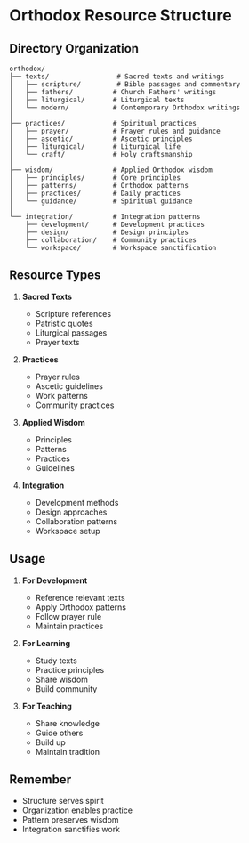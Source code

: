 # Orthodox Resource Structure

## Directory Organization
```
orthodox/
├── texts/                 # Sacred texts and writings
│   ├── scripture/         # Bible passages and commentary
│   ├── fathers/          # Church Fathers' writings
│   ├── liturgical/       # Liturgical texts
│   └── modern/           # Contemporary Orthodox writings
│
├── practices/            # Spiritual practices
│   ├── prayer/           # Prayer rules and guidance
│   ├── ascetic/          # Ascetic principles
│   ├── liturgical/       # Liturgical life
│   └── craft/            # Holy craftsmanship
│
├── wisdom/               # Applied Orthodox wisdom
│   ├── principles/       # Core principles
│   ├── patterns/         # Orthodox patterns
│   ├── practices/        # Daily practices
│   └── guidance/         # Spiritual guidance
│
└── integration/          # Integration patterns
    ├── development/      # Development practices
    ├── design/           # Design principles
    ├── collaboration/    # Community practices
    └── workspace/        # Workspace sanctification
```

## Resource Types

1. **Sacred Texts**
   - Scripture references
   - Patristic quotes
   - Liturgical passages
   - Prayer texts

2. **Practices**
   - Prayer rules
   - Ascetic guidelines
   - Work patterns
   - Community practices

3. **Applied Wisdom**
   - Principles
   - Patterns
   - Practices
   - Guidelines

4. **Integration**
   - Development methods
   - Design approaches
   - Collaboration patterns
   - Workspace setup

## Usage

1. **For Development**
   - Reference relevant texts
   - Apply Orthodox patterns
   - Follow prayer rule
   - Maintain practices

2. **For Learning**
   - Study texts
   - Practice principles
   - Share wisdom
   - Build community

3. **For Teaching**
   - Share knowledge
   - Guide others
   - Build up
   - Maintain tradition

## Remember
- Structure serves spirit
- Organization enables practice
- Pattern preserves wisdom
- Integration sanctifies work 